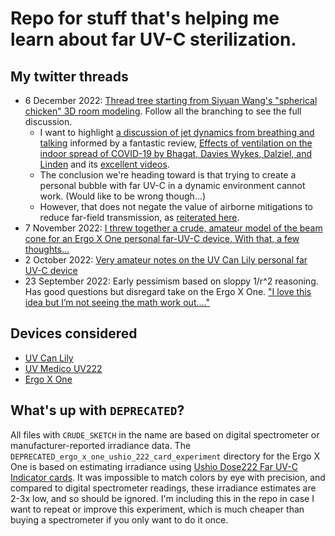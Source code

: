 # Repo for stuff that's helping me learn about far UV-C sterilization.

## My twitter threads
- 6 December 2022: [Thread tree starting from Siyuan Wang's "spherical chicken" 3D room modeling](https://mobile.twitter.com/SiyuanWang_PhD/status/1598966798334201856). Follow all the branching to see the full discussion. 
    - I want to highlight [a discussion of jet dynamics from breathing and talking](https://mobile.twitter.com/famulare_mike/status/1600262799103758336) informed by a fantastic review, [Effects of ventilation on the indoor spread of COVID-19 by Bhagat, Davies Wykes, Dalziel, and Linden](https://www.cambridge.org/core/journals/journal-of-fluid-mechanics/article/effects-of-ventilation-on-the-indoor-spread-of-covid19/CF272DAD7C27DC44F6A9393B0519CAE3) and its [excellent videos](https://www.cambridge.org/core/journals/journal-of-fluid-mechanics/article/effects-of-ventilation-on-the-indoor-spread-of-covid19/CF272DAD7C27DC44F6A9393B0519CAE3#supplementary-materials). 
    - The conclusion we're heading toward is that trying to create a personal bubble with far UV-C in a dynamic environment cannot work. (Would like to be wrong though...)
    - However, that does not negate the value of airborne mitigations to reduce far-field transmission, as [reiterated here](https://mobile.twitter.com/famulare_mike/status/1600282668490690560).
- 7 November 2022: [I threw together a crude, amateur model of the beam cone for an Ergo X One personal far-UV-C device. With that, a few thoughts...](https://twitter.com/famulare_mike/status/1589775727754637313)
- 2 October 2022: [Very amateur notes on the UV Can Lily personal far UV-C device](https://twitter.com/famulare_mike/status/1576736411616772096)
- 23 September 2022: Early pessimism based on sloppy 1/r^2 reasoning. Has good questions but disregard take on the Ergo X One. ["I love this idea but I’m not seeing the math work out...."](https://twitter.com/famulare_mike/status/1573514122075181056)

## Devices considered
- [UV Can Lily](https://uv-can.com/products/lily-handheld-personal-far-uv-disinfection-light)
- [UV Medico UV222](https://uvmedico.com/lamps/uv222-specifications/)
- [Ergo X One](https://www.ergo-healthtech.com/xone)

## What's up with `DEPRECATED`?
All files with `CRUDE_SKETCH` in the name are based on digital spectrometer or manufacturer-reported irradiance data. The `DEPRECATED_ergo_x_one_ushio_222_card_experiment` directory for the Ergo X One is based on estimating irradiance using [Ushio Dose222 Far UV-C Indicator cards](https://www.ushio.com/products/infection-prevention/dose222-far-uv-c-indicator-cards/##). It was impossible to match colors by eye with precision, and compared to digital spectrometer readings, these irradiance estimates are 2-3x low, and so should be ignored. I'm including this in the repo in case I want to repeat or improve this experiment, which is much cheaper than buying a spectrometer if you only want to do it once.
